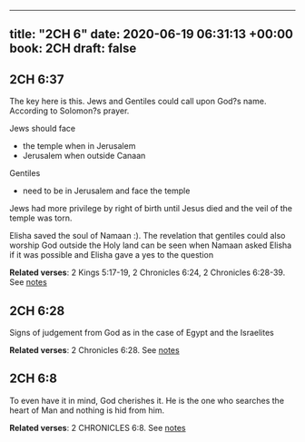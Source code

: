 
---
title: "2CH 6"
date: 2020-06-19 06:31:13 +00:00
book: 2CH
draft: false
---

## 2CH 6:37

The key here is this. Jews and Gentiles could call upon God?s name. According to Solomon?s prayer.

Jews should face 
* the temple when in Jerusalem
* Jerusalem when outside Canaan

Gentiles
* need to be in Jerusalem and face the temple

Jews had more privilege by right of birth until Jesus died and the veil of the temple was torn.

Elisha saved the soul of Namaan :). The revelation that gentiles could also worship God outside the Holy land can be seen when Namaan asked Elisha if it was possible and Elisha gave a yes to the question

**Related verses**: 2 Kings 5:17-19, 2 Chronicles 6:24, 2 Chronicles 6:28-39. See [notes](https://my.bible.com/notes/3455202823540302414)


## 2CH 6:28

Signs of judgement from God as in the case of Egypt and the Israelites

**Related verses**: 2 Chronicles 6:28. See [notes](https://my.bible.com/notes/3455195909632811569)


## 2CH 6:8

To even have it in mind, God cherishes it. He is the one who searches the heart of Man and nothing is hid from him.

**Related verses**: 2 CHRONICLES 6:8. See [notes](https://my.bible.com/notes/2805317400131265502)

